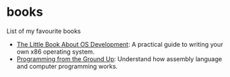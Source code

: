 # books
List of my favourite books

- [The Little Book About OS Development](http://feederio.com/book/37/the-little-book-about-os-development): A practical guide to writing your own x86 operating system.
- [Programming from the Ground Up](http://feederio.com/book/35/programming-from-the-ground-up): Understand how assembly language and computer programming works.
